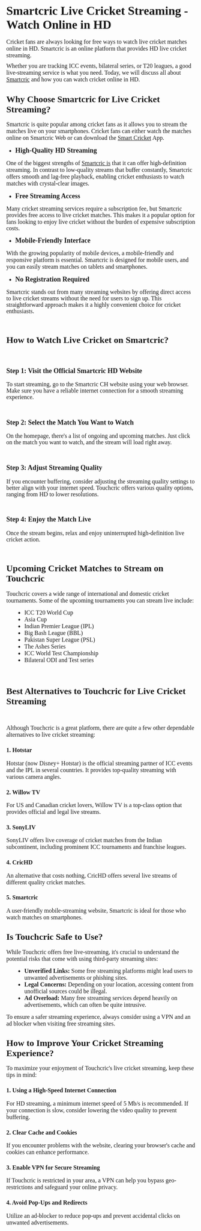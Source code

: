 <h2 style="margin-left:0in;"><span style="font-family:&quot;Times New Roman&quot;,serif;font-size:24.0pt;"><strong>Smartcric Live Cricket Streaming - Watch Online in HD</strong></span></h2>
<p style="line-height:normal;margin:0in 0in 8pt;"><span style="font-family:&quot;Times New Roman&quot;,serif;font-size:12.0pt;">Cricket fans are always looking for free ways to watch live cricket matches online in HD. Smartcric is an online platform that provides HD live cricket streaming.&nbsp;</span></p>
<p style="line-height:normal;margin:0in 0in 8pt;"><span style="font-family:&quot;Times New Roman&quot;,serif;font-size:12.0pt;">Whether you are tracking ICC events, bilateral series, or T20 leagues, a good live-streaming service is what you need. Today, we will discuss all about </span><a target="_blank" rel="noopener noreferrer" href="https://smartcrichd.com/live/"><span style="font-family:&quot;Times New Roman&quot;,serif;font-size:12.0pt;">Smartcric</span></a><span style="font-family:&quot;Times New Roman&quot;,serif;font-size:12.0pt;"> and how you can watch cricket online in HD.</span></p>
<h2 style="margin-left:0in;"><span style="font-family:&quot;Times New Roman&quot;,serif;font-size:18.0pt;"><strong>Why Choose Smartcric for Live Cricket Streaming?</strong></span></h2>
<p style="line-height:normal;margin:0in 0in 8pt;"><span style="font-family:&quot;Times New Roman&quot;,serif;font-size:12.0pt;">Smartcric is quite popular among cricket fans as it allows you to stream the matches live on your smartphones. Cricket fans can either watch the matches online on Smartcric Web or can download the </span><a target="_blank" rel="noopener noreferrer" href="https://smartcrichd.com/"><span style="font-family:&quot;Times New Roman&quot;,serif;font-size:12.0pt;">Smart Cricket</span></a><span style="font-family:&quot;Times New Roman&quot;,serif;font-size:12.0pt;"> App.</span></p>
<ul>
    <li>
        <p style="line-height:normal;margin:0in 0in 8pt;"><span style="font-family:&quot;Times New Roman&quot;,serif;font-size:13.5pt;"><strong>High-Quality HD Streaming</strong></span></p>
    </li>
</ul>
<p style="line-height:normal;margin:0in 0in 8pt;"><span style="font-family:&quot;Times New Roman&quot;,serif;font-size:12.0pt;">One of the biggest strengths of </span><a target="_blank" rel="noopener noreferrer" href="https://smartcrichd.com/"><span style="font-family:&quot;Times New Roman&quot;,serif;font-size:12.0pt;">Smartcric is</span></a><span style="font-family:&quot;Times New Roman&quot;,serif;font-size:12.0pt;"> that it can offer high-definition streaming. In contrast to low-quality streams that buffer constantly, Smartcric offers smooth and lag-free playback, enabling cricket enthusiasts to watch matches with crystal-clear images.</span></p>
<ul>
    <li>
        <p style="line-height:normal;margin:0in 0in 8pt;"><span style="font-family:&quot;Times New Roman&quot;,serif;font-size:13.5pt;"><strong>Free Streaming Access</strong></span></p>
    </li>
</ul>
<p style="line-height:107%;margin:0in 0in 8pt;"><span style="font-family:&quot;Times New Roman&quot;,serif;font-size:12.0pt;"><span style="line-height:107%;">Many cricket streaming services require a subscription fee, but Smartcric provides free access to live cricket matches. This makes it a popular option for fans looking to enjoy live cricket without the burden of expensive subscription costs.</span></span></p>
<ul>
    <li>
        <p style="line-height:normal;margin:0in 0in 8pt;"><span style="font-family:&quot;Times New Roman&quot;,serif;font-size:13.5pt;"><strong>Mobile-Friendly Interface</strong></span></p>
    </li>
</ul>
<p style="line-height:normal;margin:0in 0in 8pt;"><span style="font-family:&quot;Times New Roman&quot;,serif;font-size:12.0pt;">With the growing popularity of mobile devices, a mobile-friendly and responsive platform is essential. Smartcric is designed for mobile users, and you can easily stream matches on tablets and smartphones.</span></p>
<ul>
    <li>
        <p style="line-height:normal;margin:0in 0in 8pt;"><span style="font-family:&quot;Times New Roman&quot;,serif;font-size:13.5pt;"><strong>No Registration Required</strong></span></p>
    </li>
</ul>
<p style="line-height:107%;margin:0in 0in 8pt;"><span style="font-family:&quot;Times New Roman&quot;,serif;font-size:12.0pt;"><span style="line-height:107%;">Smartcric stands out from many streaming websites by offering direct access to live cricket streams without the need for users to sign up. This straightforward approach makes it a highly convenient choice for cricket enthusiasts.</span></span></p>
<p style="line-height:107%;margin:0in 0in 8pt;">&nbsp;</p>
<h2 style="margin-left:0in;"><span style="font-family:&quot;Times New Roman&quot;,serif;font-size:18.0pt;"><strong>How to Watch Live Cricket on Smartcric?</strong></span></h2>
<p style="margin-left:0in;">&nbsp;</p>
<h3 style="margin-left:0in;"><span style="font-family:&quot;Times New Roman&quot;,serif;font-size:13.5pt;"><strong>Step 1: Visit the Official Smartcric HD Website</strong></span></h3>
<p style="line-height:107%;margin:0in 0in 8pt;"><span style="font-family:&quot;Times New Roman&quot;,serif;font-size:12.0pt;"><span style="line-height:107%;">To start streaming, go to the Smartcric CH website using your web browser. Make sure you have a reliable internet connection for a smooth streaming experience.</span></span></p>
<p style="line-height:107%;margin:0in 0in 8pt;">&nbsp;</p>
<h3 style="margin-left:0in;"><span style="font-family:&quot;Times New Roman&quot;,serif;font-size:13.5pt;"><strong>Step 2: Select the Match You Want to Watch</strong></span></h3>
<p style="line-height:107%;margin:0in 0in 8pt;"><span style="font-family:&quot;Times New Roman&quot;,serif;font-size:12.0pt;"><span style="line-height:107%;">On the homepage, there's a list of ongoing and upcoming matches. Just click on the match you want to watch, and the stream will load right away.</span></span></p>
<p style="line-height:107%;margin:0in 0in 8pt;">&nbsp;</p>
<h3 style="margin-left:0in;"><span style="font-family:&quot;Times New Roman&quot;,serif;font-size:13.5pt;"><strong>Step 3: Adjust Streaming Quality</strong></span></h3>
<p style="line-height:107%;margin:0in 0in 8pt;"><span style="font-family:&quot;Times New Roman&quot;,serif;font-size:12.0pt;"><span style="line-height:107%;">If you encounter buffering, consider adjusting the streaming quality settings to better align with your internet speed. Touchcric offers various quality options, ranging from HD to lower resolutions.</span></span></p>
<p style="line-height:107%;margin:0in 0in 8pt;">&nbsp;</p>
<h3 style="margin-left:0in;"><span style="font-family:&quot;Times New Roman&quot;,serif;font-size:13.5pt;"><strong>Step 4: Enjoy the Match Live</strong></span></h3>
<p style="line-height:107%;margin:0in 0in 8pt;"><span style="font-family:&quot;Times New Roman&quot;,serif;font-size:12.0pt;"><span style="line-height:107%;">Once the stream begins, relax and enjoy uninterrupted high-definition live cricket action.</span></span></p>
<p style="line-height:107%;margin:0in 0in 8pt;">&nbsp;</p>
<h2 style="margin-left:0in;"><span style="font-family:&quot;Times New Roman&quot;,serif;font-size:18.0pt;"><strong>Upcoming Cricket Matches to Stream on Touchcric</strong></span></h2>
<p style="line-height:normal;margin:0in 0in 8pt;"><span style="font-family:&quot;Times New Roman&quot;,serif;font-size:12.0pt;">Touchcric covers a wide range of international and domestic cricket tournaments. Some of the upcoming tournaments you can stream live include:</span></p>
<ul style="padding-left:48px;">
    <li>
        <p style="line-height:normal;margin-bottom:0.0001pt;margin-right:0in;margin-top:0in;"><span style="font-family:Calibri, sans-serif;font-size:11pt;"><span style="font-family:Symbol;font-size:12.0pt;"></span></span><span style="font-family:&quot;Times New Roman&quot;,serif;font-size:12.0pt;">ICC T20 World Cup</span><span style="font-family:Calibri, sans-serif;font-size:11pt;"><span style="font-family:&quot;Times New Roman&quot;,serif;font-size:12.0pt;"></span></span></p>
    </li>
    <li>
        <p style="line-height:normal;margin-bottom:0.0001pt;margin-right:0in;margin-top:0in;"><span style="font-family:Calibri, sans-serif;font-size:11pt;"><span style="font-family:Symbol;font-size:12.0pt;"></span></span><span style="font-family:&quot;Times New Roman&quot;,serif;font-size:12.0pt;">Asia Cup</span></p>
    </li>
    <li>
        <p style="line-height:normal;margin-bottom:0.0001pt;margin-right:0in;margin-top:0in;"><span style="font-family:Calibri, sans-serif;font-size:11pt;"><span style="font-family:Symbol;font-size:12.0pt;"></span></span><span style="font-family:&quot;Times New Roman&quot;,serif;font-size:12.0pt;">Indian Premier League (IPL)</span><span style="font-family:Calibri, sans-serif;font-size:11pt;"><span style="font-family:&quot;Times New Roman&quot;,serif;font-size:12.0pt;"></span></span></p>
    </li>
    <li>
        <p style="line-height:normal;margin-bottom:0.0001pt;margin-right:0in;margin-top:0in;"><span style="font-family:Calibri, sans-serif;font-size:11pt;"><span style="font-family:Symbol;font-size:12.0pt;"></span></span><span style="font-family:&quot;Times New Roman&quot;,serif;font-size:12.0pt;">Big Bash League (BBL)</span><span style="font-family:Calibri, sans-serif;font-size:11pt;"><span style="font-family:&quot;Times New Roman&quot;,serif;font-size:12.0pt;"></span></span></p>
    </li>
    <li>
        <p style="line-height:normal;margin-bottom:0.0001pt;margin-right:0in;margin-top:0in;"><span style="font-family:Calibri, sans-serif;font-size:11pt;"><span style="font-family:Symbol;font-size:12.0pt;"></span></span><span style="font-family:&quot;Times New Roman&quot;,serif;font-size:12.0pt;">Pakistan Super League (PSL)</span><span style="font-family:Calibri, sans-serif;font-size:11pt;"><span style="font-family:&quot;Times New Roman&quot;,serif;font-size:12.0pt;"></span></span></p>
    </li>
    <li>
        <p style="line-height:normal;margin-bottom:0.0001pt;margin-right:0in;margin-top:0in;"><span style="font-family:Calibri, sans-serif;font-size:11pt;"><span style="font-family:Symbol;font-size:12.0pt;"></span></span><span style="font-family:&quot;Times New Roman&quot;,serif;font-size:12.0pt;">The Ashes Series</span><span style="font-family:Calibri, sans-serif;font-size:11pt;"><span style="font-family:&quot;Times New Roman&quot;,serif;font-size:12.0pt;"></span></span></p>
    </li>
    <li>
        <p style="line-height:normal;margin-bottom:0.0001pt;margin-right:0in;margin-top:0in;"><span style="font-family:Calibri, sans-serif;font-size:11pt;"><span style="font-family:Symbol;font-size:12.0pt;"></span></span><span style="font-family:&quot;Times New Roman&quot;,serif;font-size:12.0pt;">ICC World Test Championship</span><span style="font-family:Calibri, sans-serif;font-size:11pt;"><span style="font-family:&quot;Times New Roman&quot;,serif;font-size:12.0pt;"></span></span></p>
    </li>
    <li>
        <p style="line-height:normal;margin-bottom:8pt;margin-right:0in;margin-top:0in;"><span style="font-family:Calibri, sans-serif;font-size:11pt;"><span style="font-family:Symbol;font-size:12.0pt;"></span></span><span style="font-family:&quot;Times New Roman&quot;,serif;font-size:12.0pt;">Bilateral ODI and Test series</span><span style="font-family:Calibri, sans-serif;font-size:11pt;"><span style="font-family:&quot;Times New Roman&quot;,serif;font-size:12.0pt;"></span></span></p>
    </li>
</ul>
<p style="line-height:normal;margin:0in 0in 8pt;">&nbsp;</p>
<h2 style="margin-left:0in;"><span style="font-family:&quot;Times New Roman&quot;,serif;font-size:18.0pt;"><strong>Best Alternatives to Touchcric for Live Cricket Streaming</strong></span></h2>
<p style="margin-left:0in;">&nbsp;</p>
<p style="line-height:normal;margin:0in 0in 8pt;"><span style="font-family:&quot;Times New Roman&quot;,serif;font-size:12.0pt;">Although Touchcric is a great platform, there are quite a few other dependable alternatives to live cricket streaming:</span></p>
<h3 style="margin-left:0in;"><span style="font-family:&quot;Times New Roman&quot;,serif;font-size:12.0pt;"><strong>1. Hotstar</strong></span></h3>
<p style="line-height:normal;margin:0in 0in 8pt;"><span style="font-family:&quot;Times New Roman&quot;,serif;font-size:12.0pt;">Hotstar (now Disney+ Hotstar) is the official streaming partner of ICC events and the IPL in several countries. It provides top-quality streaming with various camera angles.</span></p>
<h3 style="margin-left:0in;"><span style="font-family:&quot;Times New Roman&quot;,serif;font-size:12.0pt;"><strong>2. Willow TV</strong></span></h3>
<p style="line-height:normal;margin:0in 0in 8pt;"><span style="font-family:&quot;Times New Roman&quot;,serif;font-size:12.0pt;">For US and Canadian cricket lovers, Willow TV is a top-class option that provides official and legal live streams.</span></p>
<h3 style="margin-left:0in;"><span style="font-family:&quot;Times New Roman&quot;,serif;font-size:12.0pt;"><strong>3. SonyLIV</strong></span></h3>
<p style="line-height:normal;margin:0in 0in 8pt;"><span style="font-family:&quot;Times New Roman&quot;,serif;font-size:12.0pt;">SonyLIV offers live coverage of cricket matches from the Indian subcontinent, including prominent ICC tournaments and franchise leagues.</span></p>
<h3 style="margin-left:0in;"><span style="font-family:&quot;Times New Roman&quot;,serif;font-size:12.0pt;"><strong>4. CricHD</strong></span></h3>
<p style="line-height:normal;margin:0in 0in 8pt;"><span style="font-family:&quot;Times New Roman&quot;,serif;font-size:12.0pt;">An alternative that costs nothing, CricHD offers several live streams of different quality cricket matches.</span></p>
<h3 style="margin-left:0in;"><span style="font-family:&quot;Times New Roman&quot;,serif;font-size:12.0pt;"><strong>5. Smartcric</strong></span></h3>
<p style="line-height:normal;margin:0in 0in 8pt;"><span style="font-family:&quot;Times New Roman&quot;,serif;font-size:12.0pt;">A user-friendly mobile-streaming website, Smartcric is ideal for those who watch matches on smartphones.</span></p>
<h2 style="margin-left:0in;"><span style="font-family:&quot;Times New Roman&quot;,serif;font-size:18.0pt;"><strong>Is Touchcric Safe to Use?</strong></span></h2>
<p style="line-height:normal;margin:0in 0in 8pt;"><span style="font-family:&quot;Times New Roman&quot;,serif;font-size:12.0pt;">While Touchcric offers free live-streaming, it's crucial to understand the potential risks that come with using third-party streaming sites:</span></p>
<ul style="padding-left:48px;">
    <li>
        <p style="line-height:normal;margin-bottom:0.0001pt;margin-right:0in;margin-top:0in;"><span style="font-family:Calibri, sans-serif;font-size:11pt;"><span style="font-family:Symbol;font-size:12.0pt;"></span></span><span style="font-family:&quot;Times New Roman&quot;,serif;font-size:12.0pt;"><strong>Unverified Links:</strong> Some free streaming platforms might lead users to unwanted advertisements or phishing sites.</span></p>
    </li>
    <li>
        <p style="line-height:normal;margin-bottom:0.0001pt;margin-right:0in;margin-top:0in;"><span style="font-family:Calibri, sans-serif;font-size:11pt;"><span style="font-family:Symbol;font-size:12.0pt;"></span></span><span style="font-family:&quot;Times New Roman&quot;,serif;font-size:12.0pt;"><strong>Legal Concerns:</strong> Depending on your location, accessing content from unofficial sources could be illegal.</span></p>
    </li>
    <li>
        <p style="line-height:normal;margin-bottom:8pt;margin-right:0in;margin-top:0in;"><span style="font-family:Calibri, sans-serif;font-size:11pt;"><span style="font-family:Symbol;font-size:12.0pt;"></span></span><span style="font-family:&quot;Times New Roman&quot;,serif;font-size:12.0pt;"><strong>Ad Overload:</strong> Many free streaming services depend heavily on advertisements, which can often be quite intrusive.</span></p>
    </li>
</ul>
<p style="line-height:normal;margin:0in 0in 8pt;"><span style="font-family:&quot;Times New Roman&quot;,serif;font-size:12.0pt;">To ensure a safer streaming experience, always consider using a VPN and an ad blocker when visiting free streaming sites.</span></p>
<p style="line-height:normal;margin:0in 0in 8pt;"><span style="font-family:Calibri, sans-serif;font-size:11pt;"><span style="font-family:&quot;Times New Roman&quot;,serif;font-size:12.0pt;"></span></span></p>
<h2 style="margin-left:0in;margin-right:0in;"><span style="font-family:&quot;Times New Roman&quot;, serif;font-size:18pt;">How to Improve Your Cricket Streaming Experience?</span></h2>
<p style="line-height:normal;margin:0in 0in 8pt;"><span style="font-family:&quot;Times New Roman&quot;,serif;font-size:12.0pt;">To maximize your enjoyment of Touchcric's live cricket streaming, keep these tips in mind:</span></p>
<h3 style="margin-left:0in;"><span style="font-family:&quot;Times New Roman&quot;,serif;font-size:12.0pt;"><strong>1. Using a High-Speed Internet Connection</strong></span></h3>
<p style="line-height:normal;margin:0in 0in 8pt;"><span style="font-family:&quot;Times New Roman&quot;,serif;font-size:12.0pt;">For HD streaming, a minimum internet speed of 5 Mb/s is recommended. If your connection is slow, consider lowering the video quality to prevent buffering.</span></p>
<h3 style="margin-left:0in;"><span style="font-family:&quot;Times New Roman&quot;,serif;font-size:12.0pt;"><strong>2. Clear Cache and Cookies</strong></span></h3>
<p style="line-height:normal;margin:0in 0in 8pt;"><span style="font-family:&quot;Times New Roman&quot;,serif;font-size:12.0pt;">If you encounter problems with the website, clearing your browser's cache and cookies can enhance performance.</span></p>
<h3 style="margin-left:0in;"><span style="font-family:&quot;Times New Roman&quot;,serif;font-size:12.0pt;"><strong>3. Enable VPN for Secure Streaming</strong></span></h3>
<p style="line-height:normal;margin:0in 0in 8pt;"><span style="font-family:&quot;Times New Roman&quot;,serif;font-size:12.0pt;">If Touchcric is restricted in your area, a VPN can help you bypass geo-restrictions and safeguard your online privacy.</span></p>
<h3 style="margin-left:0in;"><span style="font-family:&quot;Times New Roman&quot;,serif;font-size:12.0pt;"><strong>4. Avoid Pop-Ups and Redirects</strong></span></h3>
<p style="line-height:normal;margin:0in 0in 8pt;"><span style="font-family:&quot;Times New Roman&quot;,serif;font-size:12.0pt;">Utilize an ad-blocker to reduce pop-ups and prevent accidental clicks on unwanted advertisements.</span></p>
